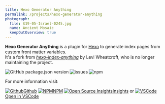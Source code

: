 ```yaml
---
title: Hexo Generator Anything
permalink: /projects/hexo-generator-anything
photograph:
  file: $19-05-Israel-0245.jpg
  name: Ancient Mosaic
  keepOutOverview: true
---
```


**Hexo Generator Anything** is a plugin for [Hexo](https://hexo.io/) to generate index pages from custom front matter variables.   
It's a fork from [*hexo-index-anything*](https://github.com/leviwheatcroft/hexo-index-anything) by Levi Wheatcroft, who is no longer maintaining the project.

<div class="shields-io">

![GitHub package.json version](https://img.shields.io/github/package-json/v/kristofzerbe/hexo-generator-anything?label=version&style=flat-square)
![issues](https://img.shields.io/github/issues/kristofzerbe/hexo-generator-anything?label=github%20issues&style=flat-square)
![npm](https://img.shields.io/npm/dm/hexo-generator-anything?label=npm%20downloads&style=flat-square)

</div>

For more information visit:

<div class="brand-links">
<a href="https://github.com/kristofzerbe/hexo-generator-anything" class="github"><img src="/images/brands/github.svg" alt="Github" /><span>Github</span></a>
<a href="https://www.npmjs.com/package/hexo-generator-anything" class="npm"><img src="/images/brands/npm.svg" alt="NPM" /><span>NPM</span></a>
<a href="https://deps.dev/npm/hexo-generator-anything" class="insights"><img src="/images/brands/insights.svg" alt="Open Source Insights" /><span>Insights</span></a>
<span style="margin-top:25px">or</span>
<a href="https://open.vscode.dev/kristofzerbe/hexo-generator-anything" class="vscode"><img src="/images/brands/vscode.svg" alt="VSCode" /><span>Open in VSCode</span></a>
</div>
